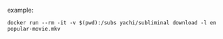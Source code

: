 example:

```
docker run --rm -it -v $(pwd):/subs yachi/subliminal download -l en popular-movie.mkv
```
